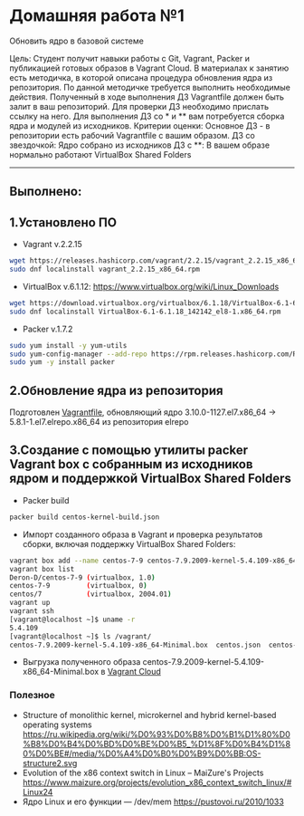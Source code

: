 #  Домашняя работа №1
Обновить ядро в базовой системе

Цель: Студент получит навыки работы с Git, Vagrant, Packer и публикацией готовых образов в Vagrant Cloud.
В материалах к занятию есть методичка, в которой описана процедура обновления ядра из репозитория. По данной методичке требуется выполнить необходимые действия. Полученный в ходе выполнения ДЗ Vagrantfile должен быть залит в ваш репозиторий. Для проверки ДЗ необходимо прислать ссылку на него.
Для выполнения ДЗ со * и ** вам потребуется сборка ядра и модулей из исходников.
Критерии оценки: Основное ДЗ - в репозитории есть рабочий Vagrantfile с вашим образом.
ДЗ со звездочкой: Ядро собрано из исходников
ДЗ с **: В вашем образе нормально работают VirtualBox Shared Folders

---

## Выполнено:

## **1.Установлено ПО**

- Vagrant v.2.2.15
```Bash
wget https://releases.hashicorp.com/vagrant/2.2.15/vagrant_2.2.15_x86_64.rpm 
sudo dnf localinstall vagrant_2.2.15_x86_64.rpm
```

- VirtualBox v.6.1.12: <https://www.virtualbox.org/wiki/Linux_Downloads>
```Bash
wget https://download.virtualbox.org/virtualbox/6.1.18/VirtualBox-6.1-6.1.18_142142_el8-1.x86_64.rpm
sudo dnf localinstall VirtualBox-6.1-6.1.18_142142_el8-1.x86_64.rpm
```
- Packer v.1.7.2
```Bash
sudo yum install -y yum-utils
sudo yum-config-manager --add-repo https://rpm.releases.hashicorp.com/RHEL/hashicorp.repo
sudo yum -y install packer
```

## **2.Обновление ядра из репозитория**

Подготовлен [Vagrantfile](Vagrantfile), обновляющий ядро 3.10.0-1127.el7.x86_64 ->  5.8.1-1.el7.elrepo.x86_64 из репозитория elrepo


## **3.Создание с помощью утилиты packer Vagrant box с собранным из исходников ядром и поддержкой VirtualBox Shared Folders**

- Packer build
```Bash
packer build centos-kernel-build.json
```

- Импорт созданного образа в Vagrant и проверка результатов сборки, включая поддержку VirtualBox Shared Folders:
```Bash
vagrant box add --name centos-7-9 centos-7.9.2009-kernel-5.4.109-x86_64-Minimal.box
vagrant box list
Deron-D/centos-7-9 (virtualbox, 1.0)
centos-7-9         (virtualbox, 0)
centos/7           (virtualbox, 2004.01)
vagrant up
vagrant ssh
[vagrant@localhost ~]$ uname -r
5.4.109
[vagrant@localhost ~]$ ls /vagrant/
centos-7.9.2009-kernel-5.4.109-x86_64-Minimal.box  centos.json  centos-kernel-build.json  http  packer_cache  scripts  Vagrantfile
```

- Выгрузка полученного образа centos-7.9.2009-kernel-5.4.109-x86_64-Minimal.box в [Vagrant Cloud](https://app.vagrantup.com/Deron-D/boxes/centos-7-9)


### Полезное

- Structure of monolithic kernel, microkernel and hybrid kernel-based operating systems <https://ru.wikipedia.org/wiki/%D0%93%D0%B8%D0%B1%D1%80%D0%B8%D0%B4%D0%BD%D0%BE%D0%B5_%D1%8F%D0%B4%D1%80%D0%BE#/media/%D0%A4%D0%B0%D0%B9%D0%BB:OS-structure2.svg>
- Evolution of the x86 context switch in Linux – MaiZure's Projects <https://www.maizure.org/projects/evolution_x86_context_switch_linux/#Linux24> 
- Ядро Linux и его функции — /dev/mem <https://pustovoi.ru/2010/1033>
